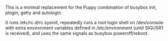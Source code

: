 This is a minimal replacement for the Puppy combination of busybox init, plogin, getty and autologin.

It runs /etc/rc.d/rc.sysinit, repeatedly runs a root login shell on /dev/console with extra environment variables defined in /etc/environment (until SIGUSR1 is received), and uses the same signals as busybox poweroff/reboot.
